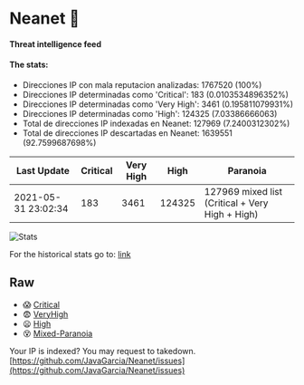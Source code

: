 # Neanet :hocho:
#### Threat intelligence feed
#### The stats:

- Direcciones IP con mala reputacion analizadas: 1767520 (100%)
- Direcciones IP determinadas como 'Critical':  183 (0.0103534896352%)
- Direcciones IP determinadas como 'Very High':  3461 (0.195811079931%)
- Direcciones IP determinadas como 'High':  124325 (7.03386666063)
- Total de direcciones IP indexadas en Neanet:  127969 (7.2400312302%)
- Total de direcciones IP descartadas en Neanet:  1639551 (92.7599687698%)

| Last Update | Critical | Very High | High | Paranoia |
| --- | --- | --- | --- | --- |
| 2021-05-31 23:02:34 | 183 | 3461 | 124325 | 127969 mixed list (Critical + Very High + High)|

![Stats](https://docs.google.com/spreadsheets/d/e/2PACX-1vSnaNMIXVabIpDJjufMlzH7poXnshF3mgd8Is1g9ytUEzVsP5my4Trn8f-xkoLLQ38xpL3HtmUexLo6/pubchart?oid=501124687&format=image)

For the historical stats go to: [link](/stats.csv)
## Raw
- :scream: [Critical](https://raw.githubusercontent.com/JavaGarcia/Neanet/master/blacklists/neanet_critical.txt)
- :fearful: [VeryHigh](https://raw.githubusercontent.com/JavaGarcia/Neanet/master/blacklists/neanet_veryHigh.txtt)
- :frowning: [High](https://raw.githubusercontent.com/JavaGarcia/Neanet/master/blacklists/neanet_high.txt)
- :dizzy_face: [Mixed-Paranoia](https://raw.githubusercontent.com/JavaGarcia/Neanet/master/blacklists/neanet_all.txt)


Your IP is indexed? You may request to takedown. [https://github.com/JavaGarcia/Neanet/issues](https://github.com/JavaGarcia/Neanet/issues)




































































































































































































































































































































































































































































































































































































































































































































































































































































































































































































































































































































































































































































































































































































































































































































































































































































































































































































































































































































































































































































































































































































































































































































































































































































































































































































































































































































































































































































































































































































































































































































































































































































































































































































































































































































































































































































































































































































































































































































































































































































































































































































































































































































































































































































































































































































































































































































































































































































































































































































































































































































































































































































































































































































































































































































































































































































































































































































































































































































































































































































































































































































































































































































































































































































































































































































































































































































































































































































































































